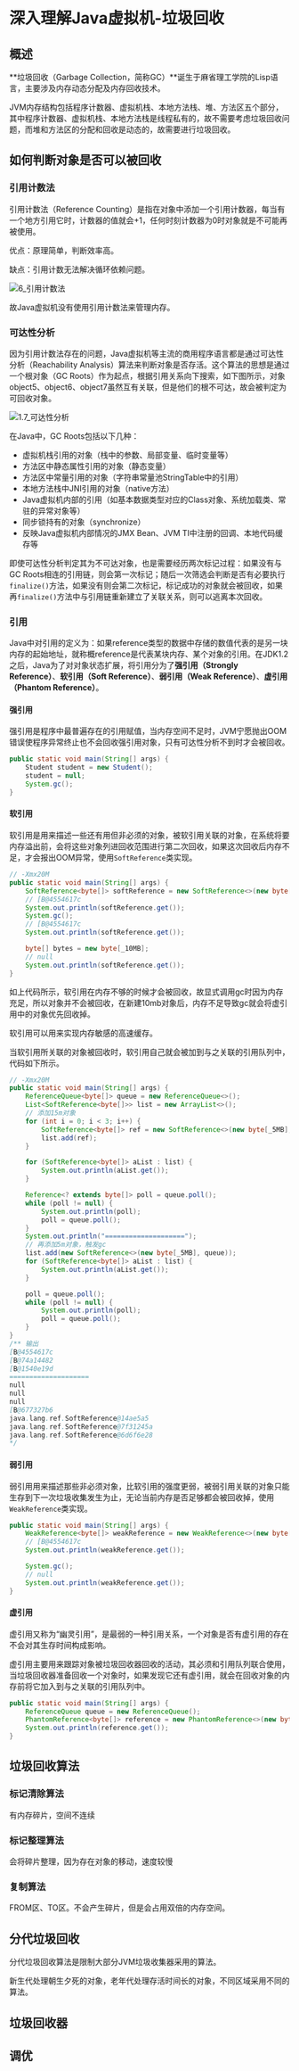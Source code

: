 # 深入理解Java虚拟机-垃圾回收

## 概述

**垃圾回收（Garbage Collection，简称GC）**诞生于麻省理工学院的Lisp语言，主要涉及内存动态分配及内存回收技术。

JVM内存结构包括程序计数器、虚拟机栈、本地方法栈、堆、方法区五个部分，其中程序计数器、虚拟机栈、本地方法栈是线程私有的，故不需要考虑垃圾回收问题，而堆和方法区的分配和回收是动态的，故需要进行垃圾回收。

## 如何判断对象是否可以被回收

### 引用计数法

引用计数法（Reference Counting）是指在对象中添加一个引用计数器，每当有一个地方引用它时，计数器的值就会+1，任何时刻计数器为0时对象就是不可能再被使用。

优点：原理简单，判断效率高。

缺点：引用计数无法解决循环依赖问题。

![6_引用计数法](D:\study_note\maningning1.github.io\images\jvm\6_引用计数法.png)

故Java虚拟机没有使用引用计数法来管理内存。

### 可达性分析

因为引用计数法存在的问题，Java虚拟机等主流的商用程序语言都是通过可达性分析（Reachability Analysis）算法来判断对象是否存活。这个算法的思想是通过一个根对象（GC Roots）作为起点，根据引用关系向下搜索，如下图所示，对象object5、object6、object7虽然互有关联，但是他们的根不可达，故会被判定为可回收对象。

![1.7_可达性分析](D:\study_note\maningning1.github.io\images\jvm\1.7_可达性分析.png)

在Java中，GC Roots包括以下几种：

+ 虚拟机栈引用的对象（栈中的参数、局部变量、临时变量等）
+ 方法区中静态属性引用的对象（静态变量）
+ 方法区中常量引用的对象（字符串常量池StringTable中的引用）
+ 本地方法栈中JNI引用的对象（native方法）
+ Java虚拟机内部的引用（如基本数据类型对应的Class对象、系统加载类、常驻的异常对象等）
+ 同步锁持有的对象（synchronize）
+ 反映Java虚拟机内部情况的JMX Bean、JVM TI中注册的回调、本地代码缓存等

即使可达性分析判定其为不可达对象，也是需要经历两次标记过程：如果没有与GC Roots相连的引用链，则会第一次标记；随后一次筛选会判断是否有必要执行`finalize()`方法，如果没有则会第二次标记，标记成功的对象就会被回收，如果再`finalize()`方法中与引用链重新建立了关联关系，则可以逃离本次回收。

### 引用

Java中对引用的定义为：如果reference类型的数据中存储的数值代表的是另一块内存的起始地址，就称概reference是代表某块内存、某个对象的引用。在JDK1.2之后，Java为了对对象状态扩展，将引用分为了**强引用（Strongly Reference）**、**软引用（Soft Reference）**、**弱引用（Weak Reference）**、**虚引用（Phantom Reference）**。

#### 强引用

强引用是程序中最普遍存在的引用赋值，当内存空间不足时，JVM宁愿抛出OOM错误使程序异常终止也不会回收强引用对象，只有可达性分析不到时才会被回收。

```java
public static void main(String[] args) {
    Student student = new Student();
    student = null;
    System.gc();
}
```

#### 软引用

软引用是用来描述一些还有用但非必须的对象，被软引用关联的对象，在系统将要内存溢出前，会将这些对象列进回收范围进行第二次回收，如果这次回收后内存不足，才会报出OOM异常，使用`SoftReference`类实现。

```java
// -Xmx20M
public static void main(String[] args) {
    SoftReference<byte[]> softReference = new SoftReference<>(new byte[_10MB]);
    // [B@4554617c
    System.out.println(softReference.get());
    System.gc();
    // [B@4554617c
    System.out.println(softReference.get());

    byte[] bytes = new byte[_10MB];
    // null
    System.out.println(softReference.get());
}
```

如上代码所示，软引用在内存不够的时候才会被回收，故显式调用gc时因为内存充足，所以对象并不会被回收，在新建10mb对象后，内存不足导致gc就会将虚引用中的对象优先回收掉。

软引用可以用来实现内存敏感的高速缓存。

当软引用所关联的对象被回收时，软引用自己就会被加到与之关联的引用队列中，代码如下所示。

```java
// -Xmx20M
public static void main(String[] args) {
    ReferenceQueue<byte[]> queue = new ReferenceQueue<>();
    List<SoftReference<byte[]>> list = new ArrayList<>();
    // 添加15m对象
    for (int i = 0; i < 3; i++) {
        SoftReference<byte[]> ref = new SoftReference<>(new byte[_5MB], queue);
        list.add(ref);
    }

    for (SoftReference<byte[]> aList : list) {
        System.out.println(aList.get());
    }

    Reference<? extends byte[]> poll = queue.poll();
    while (poll != null) {
        System.out.println(poll);
        poll = queue.poll();
    }
    System.out.println("====================");
    // 再添加5m对象，触发gc
    list.add(new SoftReference<>(new byte[_5MB], queue));
    for (SoftReference<byte[]> aList : list) {
        System.out.println(aList.get());
    }

    poll = queue.poll();
    while (poll != null) {
        System.out.println(poll);
        poll = queue.poll();
    }
}
/** 输出
[B@4554617c
[B@74a14482
[B@1540e19d
====================
null
null
null
[B@677327b6
java.lang.ref.SoftReference@14ae5a5
java.lang.ref.SoftReference@7f31245a
java.lang.ref.SoftReference@6d6f6e28
*/
```

#### 弱引用

弱引用用来描述那些非必须对象，比软引用的强度更弱，被弱引用关联的对象只能生存到下一次垃圾收集发生为止，无论当前内存是否足够都会被回收掉，使用`WeakReference`类实现。

```java
public static void main(String[] args) {
    WeakReference<byte[]> weakReference = new WeakReference<>(new byte[1]);
    // [B@4554617c
    System.out.println(weakReference.get());

    System.gc();
    // null
    System.out.println(weakReference.get());
}
```

#### 虚引用

虚引用又称为“幽灵引用”，是最弱的一种引用关系，一个对象是否有虚引用的存在不会对其生存时间构成影响。

虚引用主要用来跟踪对象被垃圾回收器回收的活动，其必须和引用队列联合使用，当垃圾回收器准备回收一个对象时，如果发现它还有虚引用，就会在回收对象的内存前将它加入到与之关联的引用队列中。

```java
public static void main(String[] args) {
    ReferenceQueue queue = new ReferenceQueue();
    PhantomReference<byte[]> reference = new PhantomReference<>(new byte[1], queue);
    System.out.println(reference.get());
}
```

## 垃圾回收算法

### 标记清除算法

有内存碎片，空间不连续

### 标记整理算法

会将碎片整理，因为存在对象的移动，速度较慢

###  复制算法

FROM区、TO区。不会产生碎片，但是会占用双倍的内存空间。

## 分代垃圾回收

分代垃圾回收算法是限制大部分JVM垃圾收集器采用的算法。

新生代处理朝生夕死的对象，老年代处理存活时间长的对象，不同区域采用不同的算法。

## 垃圾回收器

## 调优